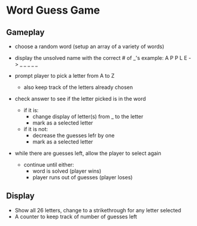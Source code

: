 # Word Guess Game

## Gameplay
- choose a random word (setup an array of a variety of words)

- display the unsolved name with the correct # of _'s
    example: A P P L E -> _ _ _ _ _ 

- prompt player to pick a letter from A to Z 
    - also keep track of the letters already chosen

- check answer to see if the letter picked is in the word
    - if it is:
        - change display of letter(s) from _ to the letter
        - mark as a selected letter
    - if it is not:
        - decrease the guesses lefr by one
        - mark as a selected letter

- while there are guesses left, allow the player to select again
    - continue until either:
        - word is solved (player wins)
        - player runs out of guesses (player loses)

## Display

- Show all 26 letters, change to a strikethrough for any letter selected
- A counter to keep track of number of guesses left